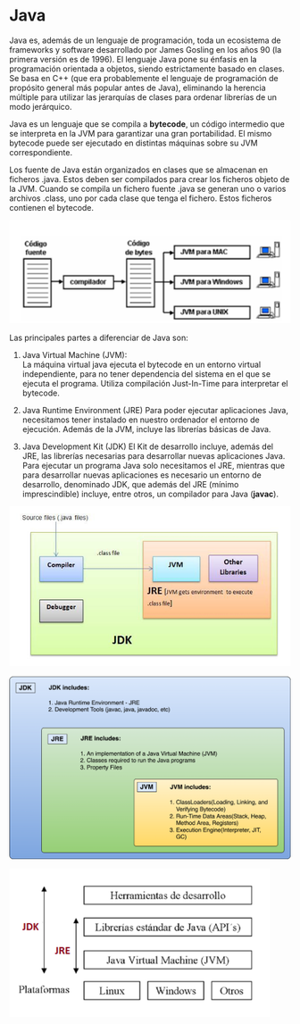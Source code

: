 # Java

Java es, además de un lenguaje de programación, toda un ecosistema de frameworks y software desarrollado por James Gosling en los años 90 (la primera versión es de 1996). El lenguaje Java pone su énfasis en la programación orientada a objetos, siendo estrictamente basado en clases. Se basa en C++ (que era probablemente el lenguaje de programación de propósito general más popular antes de Java), eliminando la herencia múltiple para utilizar las jerarquías de clases para ordenar librerías de un modo jerárquico.

Java es un lenguaje que se compila a **bytecode**, un código intermedio que se interpreta en la JVM para garantizar una gran portabilidad. El mismo bytecode puede ser ejecutado en distintas máquinas sobre su JVM correspondiente.

Los fuente de Java están organizados en clases que se almacenan en ficheros .java. Estos deben ser compilados para crear los ficheros objeto de la JVM. Cuando se compila un fichero fuente .java se generan uno o varios archivos .class, uno por cada clase que tenga el fichero. Estos ficheros contienen el bytecode.

![jvm](img/jvm-multiplatform.png)

Las principales partes a diferenciar de Java son:

1. Java Virtual Machine (JVM):  
    La máquina virtual java ejecuta el bytecode en un entorno virtual independiente, para no tener dependencia del sistema en el que se ejecuta el programa. Utiliza compilación Just-In-Time para interpretar el bytecode.

2. Java Runtime Environment (JRE)
    Para poder ejecutar aplicaciones Java, necesitamos tener instalado en nuestro ordenador el entorno de ejecución. Además de la JVM, incluye las librerías básicas de Java.

3. Java Development Kit (JDK)
    El Kit de desarrollo incluye, además del JRE, las librerías necesarias para desarrollar nuevas aplicaciones Java.
    Para ejecutar un programa Java solo necesitamos el JRE, mientras que para desarrollar nuevas aplicaciones es necesario un entorno de desarrollo, denominado JDK, que además del JRE (mínimo imprescindible) incluye, entre otros, un compilador para Java (**javac**).

![jdk](img/jdk.jpeg)

![jdk](img/jdK2.png)

![jdk](img/jdK3.png)
